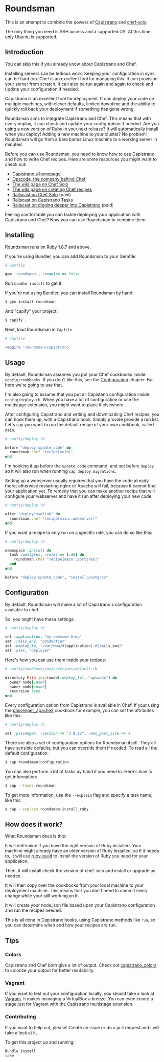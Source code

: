 # Roundsman

This is an attempt to combine the powers of [Capistrano](http://capify.org) and
[chef-solo](http://wiki.opscode.com/display/chef/Chef+Solo).

The only thing you need is SSH access and a supported OS. At this time only
Ubuntu is supported.

## Introduction

You can skip this if you already know about Capistrano and Chef.

Installing servers can be tedious work. Keeping your configuration in sync can
be hard too. Chef is an excellent tool for managing this. It can provision your
server from scratch. It can also be run again and again to check and update
your configuration if needed.

Capistrano is an excellent tool for deployment. It can deploy your code on
multiple machines, with clever defaults, limited downtime and the ability to
quickly roll back your deployment if something has gone wrong.

Roundsman aims to integrate Capistrano and Chef. This means that with every
deploy, it can check and update your configuration if needed. Are you using a
new version of Ruby in your next release? It will automatically install when
you deploy! Adding a new machine to your cluster? No problem! Roundsman will go
from a bare bones Linux machine to a working server in minutes!

Before you can use Roundsman, you need to know how to use Capistrano and how to
write Chef recipes. Here are some resources you might want to check out:

* [Capistrano's homepage](http://capify.org)
* [Opscode, the company behind Chef](http://www.opscode.com)
* [The wiki page on Chef Solo](http://wiki.opscode.com/display/chef/Chef+Solo)
* [The wiki page on creating Chef recipes](http://wiki.opscode.com/display/chef/Resources)
* [Railscast on Chef Solo](http://railscasts.com/episodes/339-chef-solo-basics) (paid)
* [Railscast on Capistrano Tasks](http://railscasts.com/episodes/133-capistrano-tasks-revised)
* [Railscast on digging deeper into Capistrano](http://railscasts.com/episodes/337-capistrano-recipes) (paid)

Feeling comfortable you can tackle deploying your application with Capistrano
and Chef? Now you can use Roundsman to combine them.

## Installing

Roundsman runs on Ruby 1.8.7 and above.

If you're using Bundler, you can add Roundsman to your Gemfile:

``` ruby
# Gemfile

gem 'roundsman', :require => false
```

Run `bundle install` to get it.

If you're not using Bundler, you can install Roundsman by hand:

``` bash
$ gem install roundsman
```

And "capify" your project:

``` bash
$ capify .
```

Next, load Roundsman in `Capfile`

``` ruby
# Capfile

require 'roundsman/capistrano'
```

## Usage

By default, Roundsman assumes you put your Chef cookbooks inside
`config/cookbooks`. If you don't like this, see the
[Configuration](#Configuration) chapter. But here we're going to use that.

I'm also going to assume that you put all Capistano configuration inside
`config/deploy.rb`. When you have a lot of configuration or use the multistage
extension, you might want to place it elsewhere.

After configuring Capistrano and writing and downloading Chef recipes, you can
hook them up, with a Capistrano hook. Simply provide provide a run list. Let's
say you want to run the default recipe of your own cookbook, called `main`.

``` ruby
# config/deploy.rb

before "deploy:update_code" do
  roundsman.chef "recipe[main]"
end
```

I'm hooking it up before the `update_code` command, and not before `deploy` so
it will also run when running `cap deploy:migrations`.

Setting up a webserver usually requires that you have the code already there;
otherwise restarting nginx or Apache will fail, because it cannot find your
application yet. To remedy that you can make another recipe that will configure
your webserver and have it run after deploying your new code:

``` ruby
# config/deploy.rb

after "deploy:symlink" do
  roundsman.chef "recipe[main::webserver]"
end
```

If you want a recipe to only run on a specific role, you can do so like this:

``` ruby
# config/deploy.rb

namespace :install do
  task :postgres, :roles => [:db] do
    roundsman.chef "recipe[main::postgres]"
  end
end

before "deploy:update_code", "install:postgres"
```

## Configuration

By default, Roundsman will make a lot of Capistrano's configuration available to chef.

So, you might have these settings:

``` ruby
# config/deploy.rb

set :application, "my-awesome-blog"
set :rails_env, "production"
set :deploy_to, "/var/www/#{application}-#{rails_env}"
set :user, "deployer"
```

Here's how you can use them inside your recipes:

``` ruby
# config/cookbooks/main/recipes/default.rb

directory File.join(node[:deploy_to], "uploads") do
  owner node[:user]
  owner node[:user]
  recursive true
end
```

Every configuration option from Capistrano is available in Chef. If your using
the [passenger_apache2](https://github.com/opscode-cookbooks/passenger_apache2)
cookbook for example, you can set the attributes like this:

``` ruby
# config/deploy.rb

set :passenger, :version => "3.0.12", :max_pool_size => 4
```

There are also a set of configuration options for Roundsman itself. They all
have sensible defaults, but you can override them if needed. To read all the
default configuration:

``` bash
$ cap roundsman:configuration
```


You can also perform a lot of tasks by hand if you need to. Here's how to get
information:

``` bash
$ cap --tasks roundsman
```

To get more information, use the `--explain` flag and specify a task name, like
this:

``` bash
$ cap --explain roundsman:install_ruby
```

## How does it work?

What Roundsman does is this:

It will determine if you have the right version of Ruby installed. Your machine
might already have an older version of Ruby installed, so if it needs to, it
will use [ruby-build](https://github.com/sstephenson/ruby-build) to install the
version of Ruby you need for your application.

Then, it will install check the version of chef-solo and install or upgrade as
needed.

It will then copy over the cookbooks from your local machine to your deployment
machine. This means that you don't need to commit every change while your still
working on it.

It will create your node.json file based upon your Capistrano configuration and
run the recipes needed.

This is all done in Capistrano hooks, using Capistrano methods like `run`, so
you can determine when and how your recipes are run.

## Tips

### Colors

Capistrano and Chef both give a lot of output. Check out
[capistrano_colors](https://github.com/stjernstrom/capistrano_colors)
to colorize your output for better readability.

### Vagrant

If you want to test out your configuration locally, you should take a look at
[Vagrant](http://vagrantup.com). It makes managing a VirtualBox a breeze. You
can even create a stage just for Vagrant with the Capistrano multistage
extension.

### Contributing

If you want to help out, please! Create an issue or do a pull request and I
will take a look at it.

To get this project up and running:

``` bash
bundle install
rake
```
